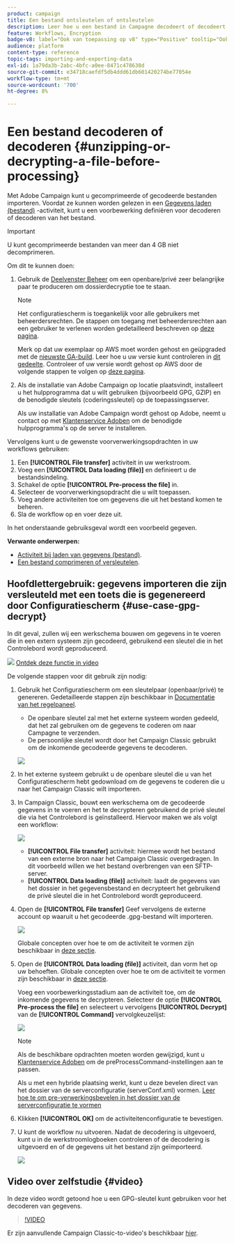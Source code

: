 ```yaml
---
product: campaign
title: Een bestand ontsleutelen of ontsleutelen
description: Leer hoe u een bestand in Campagne decodeert of decodeert voordat u het verwerkt
feature: Workflows, Encryption
badge-v8: label="Ook van toepassing op v8" type="Positive" tooltip="Ook van toepassing op campagne v8"
audience: platform
content-type: reference
topic-tags: importing-and-exporting-data
exl-id: 1a79da3b-2abc-4bfc-a0ee-8471c478638d
source-git-commit: e34718caefdf5db4ddd61db601420274be77054e
workflow-type: tm+mt
source-wordcount: '700'
ht-degree: 8%

---
```



# Een bestand decoderen of decoderen {#unzipping-or-decrypting-a-file-before-processing}

Met Adobe Campaign kunt u gecomprimeerde of gecodeerde bestanden importeren. Voordat ze kunnen worden gelezen in een [Gegevens laden (bestand)](../../workflow/using/data-loading-file.md) -activiteit, kunt u een voorbewerking definiëren voor decoderen of decoderen van het bestand.

>[!IMPORTANT]
>
>U kunt gecomprimeerde bestanden van meer dan 4 GB niet decomprimeren.

Om dit te kunnen doen:

1. Gebruik de [Deelvenster Beheer](https://experienceleague.adobe.com/docs/control-panel/using/instances-settings/gpg-keys-management.html?lang=nl-NL#decrypting-data) om een openbare/privé zeer belangrijke paar te produceren om dossierdecryptie toe te staan.

   >[!NOTE]
   >
   >Het configuratiescherm is toegankelijk voor alle gebruikers met beheerdersrechten. De stappen om toegang met beheerdersrechten aan een gebruiker te verlenen worden gedetailleerd beschreven op [deze pagina](https://experienceleague.adobe.com/docs/control-panel/using/discover-control-panel/managing-permissions.html?lang=nl#discover-control-panel).
   >
   >Merk op dat uw exemplaar op AWS moet worden gehost en geüpgraded met de [nieuwste GA-build](../../rn/using/rn-overview.md). Leer hoe u uw versie kunt controleren in [dit gedeelte](../../platform/using/launching-adobe-campaign.md#getting-your-campaign-version). Controleer of uw versie wordt gehost op AWS door de volgende stappen te volgen op [deze pagina](https://experienceleague.adobe.com/docs/control-panel/using/faq.html?lang=nl).

1. Als de installatie van Adobe Campaign op locatie plaatsvindt, installeert u het hulpprogramma dat u wilt gebruiken (bijvoorbeeld GPG, GZIP) en de benodigde sleutels (coderingssleutel) op de toepassingsserver.

   Als uw installatie van Adobe Campaign wordt gehost op Adobe, neemt u contact op met [Klantenservice Adoben](https://helpx.adobe.com/nl/enterprise/admin-guide.html/enterprise/using/support-for-experience-cloud.ug.html) om de benodigde hulpprogramma&#39;s op de server te installeren.

Vervolgens kunt u de gewenste voorverwerkingsopdrachten in uw workflows gebruiken:

1. Een **[!UICONTROL File transfer]** activiteit in uw werkstroom.
1. Voeg een **[!UICONTROL Data loading (file)]** en definieert u de bestandsindeling.
1. Schakel de optie **[!UICONTROL Pre-process the file]** in.
1. Selecteer de voorverwerkingsopdracht die u wilt toepassen.
1. Voeg andere activiteiten toe om gegevens die uit het bestand komen te beheren.
1. Sla de workflow op en voer deze uit.

In het onderstaande gebruiksgeval wordt een voorbeeld gegeven.

**Verwante onderwerpen:**

* [Activiteit bij laden van gegevens (bestand)](../../workflow/using/data-loading-file.md).
* [Een bestand comprimeren of versleutelen](../../workflow/using/how-to-use-workflow-data.md#zipping-or-encrypting-a-file).

## Hoofdlettergebruik: gegevens importeren die zijn versleuteld met een toets die is gegenereerd door Configuratiescherm {#use-case-gpg-decrypt}

In dit geval, zullen wij een werkschema bouwen om gegevens in te voeren die in een extern systeem zijn gecodeerd, gebruikend een sleutel die in het Controlebord wordt geproduceerd.

![](assets/do-not-localize/how-to-video.png) [Ontdek deze functie in video](#video)

De volgende stappen voor dit gebruik zijn nodig:

1. Gebruik het Configuratiescherm om een sleutelpaar (openbaar/privé) te genereren. Gedetailleerde stappen zijn beschikbaar in [Documentatie van het regelpaneel](https://experienceleague.adobe.com/docs/control-panel/using/instances-settings/gpg-keys-management.html?lang=nl-NL#decrypting-data).

   * De openbare sleutel zal met het externe systeem worden gedeeld, dat het zal gebruiken om de gegevens te coderen om naar Campagne te verzenden.
   * De persoonlijke sleutel wordt door het Campaign Classic gebruikt om de inkomende gecodeerde gegevens te decoderen.

   ![](assets/gpg_generate.png)

1. In het externe systeem gebruikt u de openbare sleutel die u van het Configuratiescherm hebt gedownload om de gegevens te coderen die u naar het Campaign Classic wilt importeren.

1. In Campaign Classic, bouwt een werkschema om de gecodeerde gegevens in te voeren en het te decrypteren gebruikend de privé sleutel die via het Controlebord is geïnstalleerd. Hiervoor maken we als volgt een workflow:

   ![](assets/gpg_import_workflow.png)

   * **[!UICONTROL File transfer]** activiteit: hiermee wordt het bestand van een externe bron naar het Campaign Classic overgedragen. In dit voorbeeld willen we het bestand overbrengen van een SFTP-server.
   * **[!UICONTROL Data loading (file)]** activiteit: laadt de gegevens van het dossier in het gegevensbestand en decrypteert het gebruikend de privé sleutel die in het Controlebord wordt geproduceerd.

1. Open de **[!UICONTROL File transfer]** Geef vervolgens de externe account op waaruit u het gecodeerde .gpg-bestand wilt importeren.

   ![](assets/gpg_key_transfer.png)

   Globale concepten over hoe te om de activiteit te vormen zijn beschikbaar in [deze sectie](../../workflow/using/file-transfer.md).

1. Open de **[!UICONTROL Data loading (file)]** activiteit, dan vorm het op uw behoeften. Globale concepten over hoe te om de activiteit te vormen zijn beschikbaar in [deze sectie](../../workflow/using/data-loading-file.md).

   Voeg een voorbewerkingsstadium aan de activiteit toe, om de inkomende gegevens te decrypteren. Selecteer de optie **[!UICONTROL Pre-process the file]** en selecteert u vervolgens **[!UICONTROL Decrypt]** van de **[!UICONTROL Command]** vervolgkeuzelijst:

   ![](assets/gpg_load.png)

   >[!NOTE]
   >
   >Als de beschikbare opdrachten moeten worden gewijzigd, kunt u [Klantenservice Adoben](https://helpx.adobe.com/nl/enterprise/admin-guide.html/enterprise/using/support-for-experience-cloud.ug.html) om de preProcessCommand-instellingen aan te passen.
   >
   >Als u met een hybride plaatsing werkt, kunt u deze bevelen direct van het dossier van de serverconfiguratie (serverConf.xml) vormen. [Leer hoe te om pre-verwerkingsbevelen in het dossier van de serverconfiguratie te vormen](../../installation/using/the-server-configuration-file.md#preprocesscommand)

1. Klikken **[!UICONTROL OK]** om de activiteitenconfiguratie te bevestigen.

1. U kunt de workflow nu uitvoeren. Nadat de decodering is uitgevoerd, kunt u in de werkstroomlogboeken controleren of de decodering is uitgevoerd en of de gegevens uit het bestand zijn geïmporteerd.

   ![](assets/gpg_run.png)

## Video over zelfstudie {#video}

In deze video wordt getoond hoe u een GPG-sleutel kunt gebruiken voor het decoderen van gegevens.

>[!VIDEO](https://video.tv.adobe.com/v/36482?quality=12)

Er zijn aanvullende Campaign Classic-to-video&#39;s beschikbaar [hier](https://experienceleague.adobe.com/docs/campaign-classic-learn/tutorials/overview.html?lang=nl).
